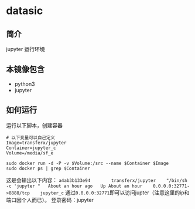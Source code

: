 # datasic
## 简介
jupyter 运行环境
## 本镜像包含
* python3
* jupyter

## 如何运行
运行以下脚本，创建容器
```
# 以下变量可以自己定义
Image=transferx/jupyter
Container=jupyter_c
Volume=/media/sf_e

sudo docker run -d -P -v $Volume:/src --name $Container $Image
sudo docker ps | grep $Container
```
这是会输出以下内容：
`a4ab3b133e94        transferx/jupyter    "/bin/sh -c 'jupyter "   About an hour ago   Up About an hour    0.0.0.0:32771->8888/tcp    jupyter_c`
通过`0.0.0.0:32771`即可以访问jupter（注意这里的ip和端口因个人而已）。
登录密码：jupyter
